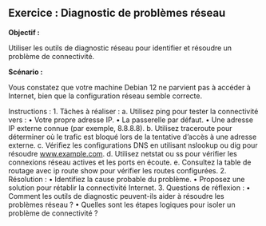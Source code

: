 ## Exercice : Diagnostic de problèmes réseau

**Objectif :**

Utiliser les outils de diagnostic réseau pour identifier et résoudre un problème de connectivité.

**Scénario :**

Vous constatez que votre machine Debian 12 ne parvient pas à accéder à Internet, bien que la configuration réseau semble correcte.

Instructions :
	1.	Tâches à réaliser :
a. Utilisez ping pour tester la connectivité vers :
	•	Votre propre adresse IP.
	•	La passerelle par défaut.
	•	Une adresse IP externe connue (par exemple, 8.8.8.8).
b. Utilisez traceroute pour déterminer où le trafic est bloqué lors de la tentative d’accès à une adresse externe.
c. Vérifiez les configurations DNS en utilisant nslookup ou dig pour résoudre www.example.com.
d. Utilisez netstat ou ss pour vérifier les connexions réseau actives et les ports en écoute.
e. Consultez la table de routage avec ip route show pour vérifier les routes configurées.
	2.	Résolution :
	•	Identifiez la cause probable du problème.
	•	Proposez une solution pour rétablir la connectivité Internet.
	3.	Questions de réflexion :
	•	Comment les outils de diagnostic peuvent-ils aider à résoudre les problèmes réseau ?
	•	Quelles sont les étapes logiques pour isoler un problème de connectivité ?